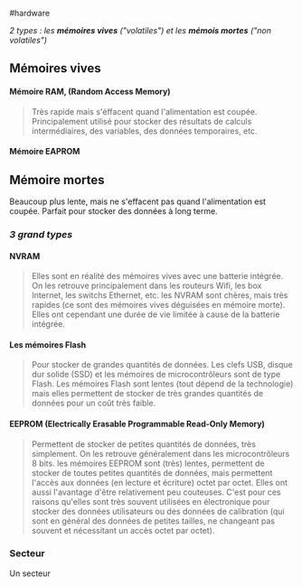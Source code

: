#hardware

*2 types : les **mémoires vives** ("volatiles") et les **mémois mortes** ("non volatiles")*

## Mémoires vives

#### Mémoire RAM, (Random Access Memory)
>Très rapide mais s'éffacent quand l'alimentation est coupée. Principalement utilisé pour stocker des résultats de calculs intermédiaires, des variables, des données temporaires, etc.

#### Mémoire EAPROM


## Mémoire mortes

Beaucoup plus lente, mais ne s'effacent pas quand l'alimentation est coupée. Parfait pour stocker des données à long terme.

### *3 grand types*

#### NVRAM
>Elles sont en réalité des mémoires vives avec une batterie intégrée. On les retrouve principalement dans les routeurs Wifi, les box Internet, les switchs Ethernet, etc. les NVRAM sont chères, mais très rapides (ce sont des mémoires vives déguisées en mémoire morte). Elles ont cependant une durée de vie limitée à cause de la batterie intégrée.

#### Les mémoires Flash
>Pour stocker de grandes quantités de données. Les clefs USB, disque dur solide (SSD) et les mémoires de microcontrôleurs sont de type Flash. Les mémoires Flash sont lentes (tout dépend de la technologie) mais elles permettent de stocker de très grandes quantités de données pour un coût très faible.

#### EEPROM (Electrically Erasable Programmable Read-Only Memory)
>Permettent de stocker de petites quantités de données, très simplement. On les retrouve généralement dans les microcontrôleurs 8 bits. les mémoires EEPROM sont (très) lentes, permettent de stocker de toutes petites quantités de données, mais permettent l'accès aux données (en lecture et écriture) octet par octet. Elles ont aussi l'avantage d'être relativement peu couteuses. C'est pour ces raisons qu'elles sont très souvent utilisées en électronique pour stocker des données utilisateurs ou des données de calibration (qui sont en général des données de petites tailles, ne changeant pas souvent et nécessitant un accès octet par octet).

### Secteur

Un secteur